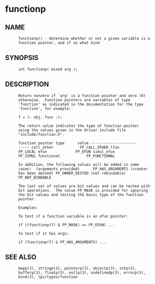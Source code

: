 # functionp
## NAME
          functionp() - determine whether or not a given variable is a
          function pointer, and if so what kind

## SYNOPSIS
          int functionp( mixed arg );

## DESCRIPTION
          Return nonzero if `arg' is a function pointer and zero (0)
          otherwise.  Function pointers are variables of type
          'function' as indicated in the documentation for the type
          'function', for example:

          f = (: obj, func :);

          The return value indicates the type of function pointer
          using the values given in the driver include file
          "include/function.h".

          function pointer type      value ---------------------
          ----- call_other            FP_CALL_OTHER lfun
          FP_LOCAL efun             FP_EFUN simul_efun
          FP_SIMUL functional            FP_FUNCTIONAL

          In addition, the following values will be added in some
          cases:  (arguments provided)      FP_HAS_ARGUMENTS (creator
          has been dested) FP_OWNER_DESTED (not rebindable)
          FP_NOT_BINDABLE

          The last set of values are bit values and can be tested with
          bit operations.  The value FP_MASK is provided for ignoring
          the bit values and testing the basic type of the function
          pointer.

          Examples:

          To test if a function variable is an efun pointer:

          if ((functionp(f) & FP_MASK) == FP_EFUN) ...

          to test if it has args:

          if (functionp(f) & FP_HAS_ARGUMENTS) ...

## SEE ALSO
          mapp(3), stringp(3), pointerp(3), objectp(3), intp(3),
          bufferp(3), floatp(3), nullp(3), undefinedp(3), errorp(3),
          bind(3), lpc/types/function
